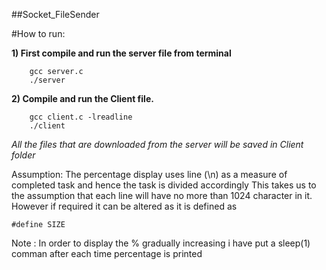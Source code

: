 ##Socket_FileSender

#How to run:

**1) First compile and run the server file from terminal**
```
	gcc server.c
	./server
```

**2) Compile and run the Client file.**
```
	gcc client.c -lreadline
	./client
```
	
*All the files that are downloaded from the server will be saved in Client folder*
	
Assumption:
The percentage display uses line (\n) as a measure of completed task and hence the task is divided accordingly
This takes us to the assumption that each line will have no more than 1024 character in it.
However if required it can be altered as it is defined as
```
#define SIZE
```
	
Note : 
	In order to display the % gradually increasing i have put a sleep(1) comman after each time percentage is printed

	
